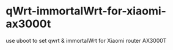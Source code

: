 # qWrt-immortalWrt-for-xiaomi-ax3000t
use uboot to set qwrt &amp; immortalWrt for Xiaomi router AX3000T
